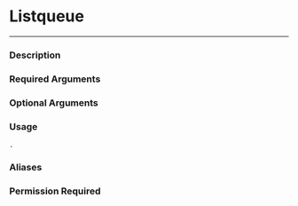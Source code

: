 # Listqueue
---
### Description

### Required Arguments

### Optional Arguments

### Usage
```
.
```
### Aliases

### Permission Required

